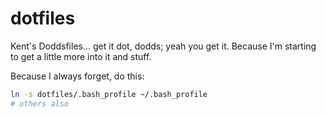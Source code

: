# dotfiles

Kent's Doddsfiles... get it dot, dodds; yeah you get it.  Because I'm starting to get a little more into it and stuff.

Because I always forget, do this:

```bash
ln -s dotfiles/.bash_profile ~/.bash_profile
# others also
```
